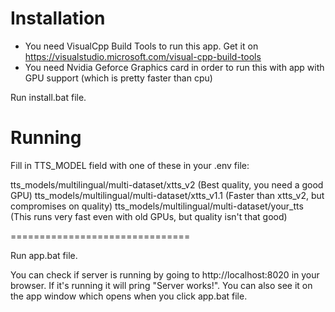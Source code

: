 # Installation

* You need VisualCpp Build Tools to run this app. Get it on https://visualstudio.microsoft.com/visual-cpp-build-tools
* You  need Nvidia Geforce Graphics card in order to run this with app with GPU support (which is pretty faster than cpu)

Run install.bat file.

# Running
Fill in TTS_MODEL field with one of these in your .env file:

tts_models/multilingual/multi-dataset/xtts_v2 (Best quality, you need a good GPU)
tts_models/multilingual/multi-dataset/xtts_v1.1 (Faster than xtts_v2, but compromises on quality)
tts_models/multilingual/multi-dataset/your_tts (This runs very fast even with old GPUs, but quality isn't that good)

===============================

Run app.bat file.

You can check if server is running by going to http://localhost:8020 in your browser. If it's running it will pring "Server works!". You can also see it on the app window which opens when you click app.bat file.